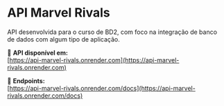 # API Marvel Rivals

API desenvolvida para o curso de BD2, com foco na integração de banco de dados com algum tipo de aplicação.

📍 **API disponível em:**  
[https://api-marvel-rivals.onrender.com](https://api-marvel-rivals.onrender.com)

📘 **Endpoints:**  
[https://api-marvel-rivals.onrender.com/docs](https://api-marvel-rivals.onrender.com/docs)
